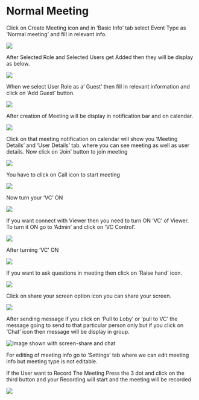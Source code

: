 # Normal Meeting

Click on Create Meeting icon and in ‘Basic Info’ tab select Event Type as ‘Normal meeting’ and fill in relevant info.

![](../../.gitbook/assets/11.png)

After Selected Role and Selected Users get Added then they will be display as below.

![](../../.gitbook/assets/12.png)

When we select User Role as a’ Guest’ then fill in relevant information and click on ‘Add Guest’ button.

![](../../.gitbook/assets/13.png)

After creation of Meeting will be display in notification bar and on calendar.

![](../../.gitbook/assets/14.png)

Click on that meeting notification on calendar will show you ‘Meeting Details’ and ‘User Details’ tab. where you can see meeting as well as user details. Now click on ‘Join’ button to join meeting

![](../../.gitbook/assets/image%20%2887%29.png)

You have to click on Call icon to start meeting

![](../../.gitbook/assets/image%20%28104%29.png)

Now turn your ‘VC’ ON

![](../../.gitbook/assets/image%20%2872%29.png)

If you want connect with Viewer then you need to turn ON ‘VC’ of Viewer. To turn it ON go to ‘Admin’ and click on ‘VC Control’.

![](../../.gitbook/assets/image%20%28140%29.png)

After turning ‘VC’ ON

![](../../.gitbook/assets/image%20%2874%29.png)

If you want to ask questions in meeting then click on ‘Raise hand’ icon.

![](../../.gitbook/assets/image%20%28156%29.png)

Click on share your screen option icon you can share your screen.

![](../../.gitbook/assets/popup_ss.png)

After sending message if you click on ‘Pull to Loby’ or ‘pull to VC’ the message going to send to that particular person only but if you click on ‘Chat’ icon then message will be display in group.

![Image shown with screen-share and chat](../../.gitbook/assets/image%20%28122%29.png)

For editing of meeting info go to ‘Settings’ tab where we can edit meeting info but meeting type is not editable.

If the User want to Record The Meeting Press the 3 dot and click on the third button and your Recording will start and the meeting will be recorded

![](../../.gitbook/assets/image%20%2853%29.png)



